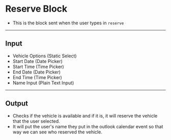 # Reserve Block  
- This is the block sent when the user types in `reserve`  
---
**Input**
-
- Vehicle Options (Static Select)  
- Start Date (Date Picker)  
- Start Time (Time Picker)  
- End Date (Date Picker)  
- End Time (Time Picker)  
- Name Input (Plain Text Input)  
---
**Output**  
-
- Checks if the vehicle is available and if it is, it will reserve the vehicle that the user selected.  
- It will put the user's name they put in the outlook calendar event so that way we can see who reserved the vehicle.  
